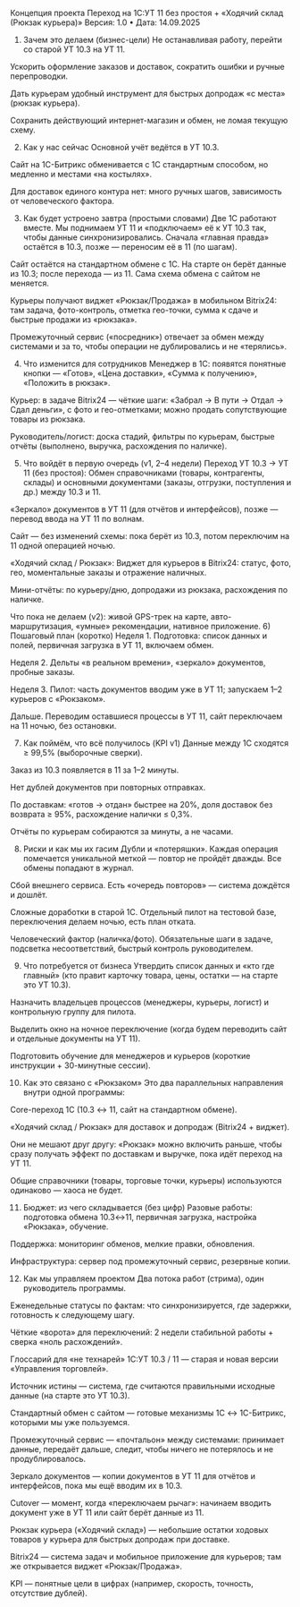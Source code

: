 Концепция проекта
Переход на 1С:УТ 11 без простоя + «Ходячий склад (Рюкзак курьера)»
 Версия: 1.0 • Дата: 14.09.2025
1) Зачем это делаем (бизнес-цели)
Не останавливая работу, перейти со старой УТ 10.3 на УТ 11.


Ускорить оформление заказов и доставок, сократить ошибки и ручные перепроводки.


Дать курьерам удобный инструмент для быстрых допродаж «с места» (рюкзак курьера).


Сохранить действующий интернет-магазин и обмен, не ломая текущую схему.


2) Как у нас сейчас
Основной учёт ведётся в УТ 10.3.


Сайт на 1С-Битрикс обменивается с 1С стандартным способом, но медленно и местами «на костылях».


Для доставок единого контура нет: много ручных шагов, зависимость от человеческого фактора.


3) Как будет устроено завтра (простыми словами)
Две 1С работают вместе. Мы поднимаем УТ 11 и «подключаем» её к УТ 10.3 так, чтобы данные синхронизировались. Сначала «главная правда» остаётся в 10.3, позже — переносим её в 11 (по шагам).


Сайт остаётся на стандартном обмене с 1С. На старте он берёт данные из 10.3; после перехода — из 11. Сама схема обмена с сайтом не меняется.


Курьеры получают виджет «Рюкзак/Продажа» в мобильном Bitrix24: там задача, фото-контроль, отметка гео-точки, сумма к сдаче и быстрые продажи из «рюкзака».


Промежуточный сервис («посредник») отвечает за обмен между системами и за то, чтобы операции не дублировались и не «терялись».


4) Что изменится для сотрудников
Менеджер в 1С: появятся понятные кнопки — «Готов», «Цена доставки», «Сумма к получению», «Положить в рюкзак».


Курьер: в задаче Bitrix24 — чёткие шаги: «Забрал → В пути → Отдал → Сдал деньги», с фото и гео-отметками; можно продать сопутствующие товары из рюкзака.


Руководитель/логист: доска стадий, фильтры по курьерам, быстрые отчёты (выполнено, выручка, расхождения по наличке).


5) Что войдёт в первую очередь (v1, 2–4 недели)
Переход УТ 10.3 → УТ 11 (без простоя):
Обмен справочниками (товары, контрагенты, склады) и основными документами (заказы, отгрузки, поступления и др.) между 10.3 и 11.


«Зеркало» документов в УТ 11 (для отчётов и интерфейсов), позже — перевод ввода на УТ 11 по волнам.


Сайт — без изменений схемы: пока берёт из 10.3, потом переключим на 11 одной операцией ночью.


«Ходячий склад / Рюкзак»:
Виджет для курьеров в Bitrix24: статус, фото, гео, моментальные заказы и отражение наличных.


Мини-отчёты: по курьеру/дню, допродажи из рюкзака, расхождения по наличке.


Что пока не делаем (v2): живой GPS-трек на карте, авто-маршрутизация, «умные» рекомендации, нативное приложение.
6) Пошаговый план (коротко)
Неделя 1. Подготовка: список данных и полей, первичная загрузка в УТ 11, включаем обмен.


Неделя 2. Дельты «в реальном времени», «зеркало» документов, пробные заказы.


Неделя 3. Пилот: часть документов вводим уже в УТ 11; запускаем 1–2 курьеров с «Рюкзаком».


Дальше. Переводим оставшиеся процессы в УТ 11, сайт переключаем на 11 ночью, без остановки.


7) Как поймём, что всё получилось (KPI v1)
Данные между 1С сходятся ≥ 99,5% (выборочные сверки).


Заказ из 10.3 появляется в 11 за 1–2 минуты.


Нет дублей документов при повторных отправках.


По доставкам: «готов → отдан» быстрее на 20%, доля доставок без возврата ≥ 95%, расхождение налички ≤ 0,3%.


Отчёты по курьерам собираются за минуты, а не часами.


8) Риски и как мы их гасим
Дубли и «потеряшки». Каждая операция помечается уникальной меткой — повтор не пройдёт дважды. Все обмены попадают в журнал.


Сбой внешнего сервиса. Есть «очередь повторов» — система дождётся и дошлёт.


Сложные доработки в старой 1С. Отдельный пилот на тестовой базе, переключения делаем ночью, есть план отката.


Человеческий фактор (наличка/фото). Обязательные шаги в задаче, подсветка несоответствий, быстрый контроль руководителем.


9) Что потребуется от бизнеса
Утвердить список данных и «кто где главный» (кто правит карточку товара, цены, остатки — на старте это УТ 10.3).


Назначить владельцев процессов (менеджеры, курьеры, логист) и контрольную группу для пилота.


Выделить окно на ночное переключение (когда будем переводить сайт и отдельные документы на УТ 11).


Подготовить обучение для менеджеров и курьеров (короткие инструкции + 30-минутные сессии).


10) Как это связано с «Рюкзаком»
Это два параллельных направления внутри одной программы:


Core-переход 1С (10.3 ↔ 11, сайт на стандартном обмене).


«Ходячий склад / Рюкзак» для доставок и допродаж (Bitrix24 + виджет).


Они не мешают друг другу: «Рюкзак» можно включить раньше, чтобы сразу получать эффект по доставкам и выручке, пока идёт переход на УТ 11.


Общие справочники (товары, торговые точки, курьеры) используются одинаково — хаоса не будет.


11) Бюджет: из чего складывается (без цифр)
Разовые работы: подготовка обмена 10.3↔11, первичная загрузка, настройка «Рюкзака», обучение.


Поддержка: мониторинг обменов, мелкие правки, обновления.


Инфраструктура: сервер под промежуточный сервис, резервные копии.


12) Как мы управляем проектом
Два потока работ (стрима), один руководитель программы.


Еженедельные статусы по фактам: что синхронизируется, где задержки, готовность к следующему шагу.


Чёткие «ворота» для переключений: 2 недели стабильной работы + сверка «ноль расхождений».



Глоссарий для «не технарей»
1С:УТ 10.3 / 11 — старая и новая версии «Управления торговлей».


Источник истины — система, где считаются правильными исходные данные (на старте это УТ 10.3).


Стандартный обмен с сайтом — готовые механизмы 1С ↔ 1С-Битрикс, которыми мы уже пользуемся.


Промежуточный сервис — «почтальон» между системами: принимает данные, передаёт дальше, следит, чтобы ничего не потерялось и не продублировалось.


Зеркало документов — копии документов в УТ 11 для отчётов и интерфейсов, пока мы ещё вводим их в 10.3.


Cutover — момент, когда «переключаем рычаг»: начинаем вводить документ уже в УТ 11 или сайт берёт данные из 11.


Рюкзак курьера («Ходячий склад») — небольшие остатки ходовых товаров у курьера для быстрых допродаж при доставке.


Bitrix24 — система задач и мобильное приложение для курьеров; там же открывается виджет «Рюкзак/Продажа».


KPI — понятные цели в цифрах (например, скорость, точность, отсутствие дублей).



